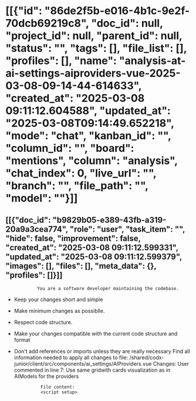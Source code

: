 # [[{"id": "86de2f5b-e016-4b1c-9e2f-70dcb69219c8", "doc_id": null, "project_id": null, "parent_id": null, "status": "", "tags": [], "file_list": [], "profiles": [], "name": "analysis-at-ai-settings-aiproviders-vue-2025-03-08-09-14-44-614633", "created_at": "2025-03-08 09:11:12.604588", "updated_at": "2025-03-08T09:14:49.652218", "mode": "chat", "kanban_id": "", "column_id": "", "board": "mentions", "column": "analysis", "chat_index": 0, "live_url": "", "branch": "", "file_path": "", "model": ""}]]
## [[{"doc_id": "b9829b05-e389-43fb-a319-20a9a3cea774", "role": "user", "task_item": "", "hide": false, "improvement": false, "created_at": "2025-03-08 09:11:12.599331", "updated_at": "2025-03-08 09:11:12.599379", "images": [], "files": [], "meta_data": {}, "profiles": []}]]

                You are a software developer maintaining the codebase.
* Keep your changes short and simple
* Make minimum changes as possiblle.
* Respect code structure.
* Make your changes compatible with the current code structure and format
* Don't add references or imports unless they are really necessary
                Find all information needed to apply all changes to file: /shared/codx-junior/client/src/components/ai_settings/AIProviders.vue
                Changes:
                User commented in line 7: Use same gridwith cards visualization as in AIModels for the providers

                File content:
                <script setup>
</script>

<template>
  <div class="w-full h-full flex flex-col gap-2 p-4">
    <h1 class="text-2xl font-bold mb-4">AI Settings</h1>
    <div class="overflow-x-auto">
      @codx-ok, please-wait...: --knowledge Use same gridwith cards visualization as in AIModels for the providers
      <table class="table w-full">
        <thead>
          <tr>
            <th>Name</th>
            <th>Provider</th>
            <th>API URL</th>
            <th>API Key</th>
            <th>Actions</th>
          </tr>
        </thead>
        <tbody>
          <tr class="click" @click="editProvider(provider)" v-for="provider in aiProviders" :key="provider.name">
            <td>{{ provider.name }}</td>
            <td>{{ provider.provider }}</td>
            <td class="w-20 overflow-hidden whitespace-nowrap text-ellipsis" :title="provider.api_url">{{ provider.api_url?.slice(0, 30) }}</td>
            <td class="w-20 overflow-hidden whitespace-nowrap text-ellipsis" :title="provider.api_key">{{ provider.api_key?.slice(0, 30) }}</td>
            <td class="flex gap-2">
              <button class="btn btn-xs btn-circle btn-ghost" @click.stop="editProvider(provider)">
                <i class="fa-solid fa-pen-to-square"></i>
              </button>
              <button class="btn btn-xs btn-circle btn-ghost text-error" @click.stop="confirmDelete(provider)">
                <i class="fa-solid fa-trash-can"></i>
              </button>
            </td>
          </tr>
        </tbody>
      </table>
    </div>
    <div class="flex justify-end">
      <button class="btn btn-sm mt-2" @click="editProvider({})">
        Add New
      </button>
    </div>

    <modal v-if="showDialog">
      <div>
        <div class="form-control">
          <label class="label">Provider Name</label>
          <input
            class="input input-bordered"
            v-model="currentProvider.name"
            placeholder="Provider Name"
          />
        </div>
        <div class="form-control">
          <label class="label">Provider Protocol</label>
          <input
            class="input input-bordered"
            v-model="currentProvider.provider"
            placeholder="Provider Protocol"
          />
        </div>
        <div class="form-control">
          <label class="label">API URL</label>
          <input
            class="input input-bordered overflow-hidden whitespace-nowrap text-ellipsis"
            v-model="currentProvider.api_url"
            placeholder="API URL"
          />
        </div>
        <div class="form-control">
          <label class="label">API Key</label>
          <input
            class="input input-bordered overflow-hidden whitespace-nowrap text-ellipsis"
            v-model="currentProvider.api_key"
            placeholder="API Key"
          />
        </div>
        <div class="modal-action">
          <button class="btn btn-primary" @click="saveProvider">
            Save
          </button>
          <button class="btn" @click="showDialog = false">
            Cancel
          </button>
        </div>
      </div>
    </modal>

    <modal v-if="showDeleteDialog">
      <div>
        <p>Are you sure you want to delete {{ providerToDelete.name }}?</p>
        <div class="modal-action">
          <button class="btn btn-error" @click="deleteProvider">
            Confirm
          </button>
          <button class="btn" @click="showDeleteDialog = false">Cancel</button>
        </div>
      </div>
    </modal>
  </div>
</template>

<script>
export default {
  data() {
    return {
      showDialog: false,
      showDeleteDialog: false,
      currentProvider: {},
      providerToDelete: null
    }
  },
  computed: {
    aiProviders() {
      return this.$storex.api.globalSettings?.ai_providers
    }
  },
  methods: {
    editProvider(provider) {
      this.currentProvider = provider
      this.showDialog = true
    },
    saveProvider() {
      this.showDialog = false
      // Add logic to save provider
    },
    confirmDelete(provider) {
      this.providerToDelete = provider
      this.showDeleteDialog = true
    },
    deleteProvider() {
      const index = this.aiProviders.findIndex(
        p => p.name === this.providerToDelete.name
      )
      if (index !== -1) {
        this.aiProviders.splice(index, 1)
      }
      this.showDeleteDialog = false
    }
  }
}
</script>
                
